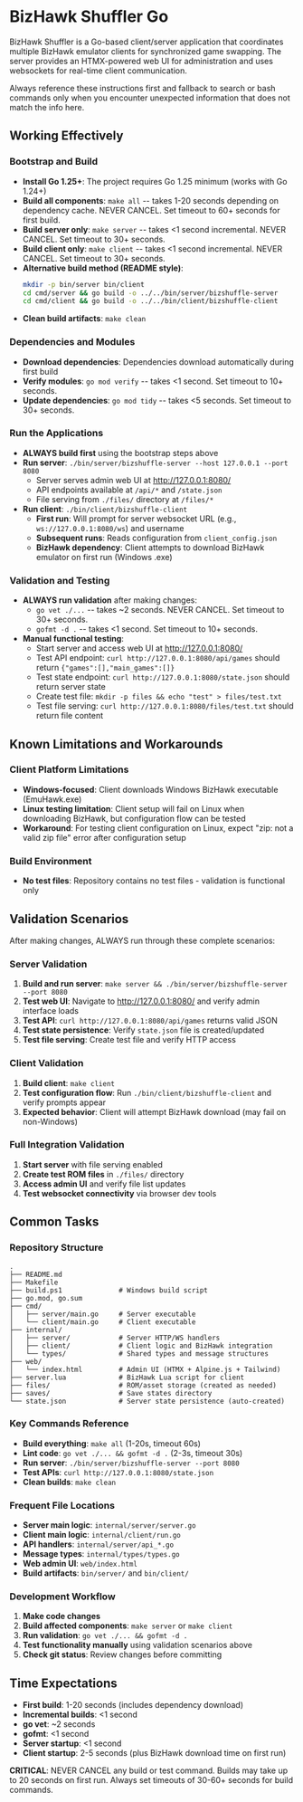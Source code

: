 # BizHawk Shuffler Go

BizHawk Shuffler is a Go-based client/server application that coordinates multiple BizHawk emulator clients for synchronized game swapping. The server provides an HTMX-powered web UI for administration and uses websockets for real-time client communication.

Always reference these instructions first and fallback to search or bash commands only when you encounter unexpected information that does not match the info here.

## Working Effectively

### Bootstrap and Build
- **Install Go 1.25+**: The project requires Go 1.25 minimum (works with Go 1.24+)
- **Build all components**: `make all` -- takes 1-20 seconds depending on dependency cache. NEVER CANCEL. Set timeout to 60+ seconds for first build.
- **Build server only**: `make server` -- takes <1 second incremental. NEVER CANCEL. Set timeout to 30+ seconds.
- **Build client only**: `make client` -- takes <1 second incremental. NEVER CANCEL. Set timeout to 30+ seconds.
- **Alternative build method (README style)**: 
  ```bash
  mkdir -p bin/server bin/client
  cd cmd/server && go build -o ../../bin/server/bizshuffle-server
  cd cmd/client && go build -o ../../bin/client/bizshuffle-client
  ```
- **Clean build artifacts**: `make clean`

### Dependencies and Modules
- **Download dependencies**: Dependencies download automatically during first build
- **Verify modules**: `go mod verify` -- takes <1 second. Set timeout to 10+ seconds.
- **Update dependencies**: `go mod tidy` -- takes <5 seconds. Set timeout to 30+ seconds.

### Run the Applications
- **ALWAYS build first** using the bootstrap steps above
- **Run server**: `./bin/server/bizshuffle-server --host 127.0.0.1 --port 8080`
  - Server serves admin web UI at http://127.0.0.1:8080/
  - API endpoints available at `/api/*` and `/state.json`
  - File serving from `./files/` directory at `/files/*`
- **Run client**: `./bin/client/bizshuffle-client`
  - **First run**: Will prompt for server websocket URL (e.g., `ws://127.0.0.1:8080/ws`) and username
  - **Subsequent runs**: Reads configuration from `client_config.json`
  - **BizHawk dependency**: Client attempts to download BizHawk emulator on first run (Windows .exe)

### Validation and Testing
- **ALWAYS run validation** after making changes:
  - `go vet ./...` -- takes ~2 seconds. NEVER CANCEL. Set timeout to 30+ seconds.
  - `gofmt -d .` -- takes <1 second. Set timeout to 10+ seconds.
- **Manual functional testing**:
  - Start server and access web UI at http://127.0.0.1:8080/
  - Test API endpoint: `curl http://127.0.0.1:8080/api/games` should return `{"games":[],"main_games":[]}`
  - Test state endpoint: `curl http://127.0.0.1:8080/state.json` should return server state
  - Create test file: `mkdir -p files && echo "test" > files/test.txt`
  - Test file serving: `curl http://127.0.0.1:8080/files/test.txt` should return file content

## Known Limitations and Workarounds

### Client Platform Limitations
- **Windows-focused**: Client downloads Windows BizHawk executable (EmuHawk.exe)
- **Linux testing limitation**: Client setup will fail on Linux when downloading BizHawk, but configuration flow can be tested
- **Workaround**: For testing client configuration on Linux, expect "zip: not a valid zip file" error after configuration setup

### Build Environment
- **No test files**: Repository contains no test files - validation is functional only

## Validation Scenarios

After making changes, ALWAYS run through these complete scenarios:

### Server Validation
1. **Build and run server**: `make server && ./bin/server/bizshuffle-server --port 8080`
2. **Test web UI**: Navigate to http://127.0.0.1:8080/ and verify admin interface loads
3. **Test API**: `curl http://127.0.0.1:8080/api/games` returns valid JSON
4. **Test state persistence**: Verify `state.json` file is created/updated
5. **Test file serving**: Create test file and verify HTTP access

### Client Validation  
1. **Build client**: `make client`
2. **Test configuration flow**: Run `./bin/client/bizshuffle-client` and verify prompts appear
3. **Expected behavior**: Client will attempt BizHawk download (may fail on non-Windows)

### Full Integration Validation
1. **Start server** with file serving enabled
2. **Create test ROM files** in `./files/` directory
3. **Access admin UI** and verify file list updates
4. **Test websocket connectivity** via browser dev tools

## Common Tasks

### Repository Structure
```
.
├── README.md
├── Makefile
├── build.ps1              # Windows build script
├── go.mod, go.sum
├── cmd/
│   ├── server/main.go     # Server executable  
│   └── client/main.go     # Client executable
├── internal/
│   ├── server/            # Server HTTP/WS handlers
│   ├── client/            # Client logic and BizHawk integration
│   └── types/             # Shared types and message structures
├── web/
│   └── index.html         # Admin UI (HTMX + Alpine.js + Tailwind)
├── server.lua             # BizHawk Lua script for client
├── files/                 # ROM/asset storage (created as needed)
├── saves/                 # Save states directory
└── state.json             # Server state persistence (auto-created)
```

### Key Commands Reference
- **Build everything**: `make all` (1-20s, timeout 60s)
- **Lint code**: `go vet ./... && gofmt -d .` (2-3s, timeout 30s)  
- **Run server**: `./bin/server/bizshuffle-server --port 8080`
- **Test APIs**: `curl http://127.0.0.1:8080/state.json`
- **Clean builds**: `make clean`

### Frequent File Locations
- **Server main logic**: `internal/server/server.go`
- **Client main logic**: `internal/client/run.go`
- **API handlers**: `internal/server/api_*.go`
- **Message types**: `internal/types/types.go`
- **Web admin UI**: `web/index.html`
- **Build artifacts**: `bin/server/` and `bin/client/`

### Development Workflow
1. **Make code changes**
2. **Build affected components**: `make server` or `make client`
3. **Run validation**: `go vet ./... && gofmt -d .`
4. **Test functionality manually** using validation scenarios above
5. **Check git status**: Review changes before committing

## Time Expectations

- **First build**: 1-20 seconds (includes dependency download)
- **Incremental builds**: <1 second  
- **go vet**: ~2 seconds
- **gofmt**: <1 second
- **Server startup**: <1 second
- **Client startup**: 2-5 seconds (plus BizHawk download time on first run)

**CRITICAL**: NEVER CANCEL any build or test command. Builds may take up to 20 seconds on first run. Always set timeouts of 30-60+ seconds for build commands.